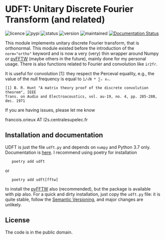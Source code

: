 # UDFT: Unitary Discrete Fourier Transform (and related)

![licence](https://img.shields.io/github/license/forieux/udft) ![pypi](https://img.shields.io/pypi/v/udft) ![status](https://img.shields.io/pypi/status/udft) ![version](https://img.shields.io/pypi/pyversions/udft) ![maintained](https://img.shields.io/maintenance/yes/2021) [![Documentation Status](https://readthedocs.org/projects/udft/badge/?version=latest)](https://udft.readthedocs.io/en/latest/?badge=latest)

This module implements unitary discrete Fourier transform, that is orthonormal.
This module existed before the introduction of the `norm="ortho"` keyword and is
now a very (very) thin wrapper around Numpy or
[pyFFTW](https://pypi.org/project/pyFFTW/) (maybe others in the future), mainly
done for my personal usage. There is also functions related to Fourier and
convolution like `ir2fr`.

It is useful for convolution [1]: they respect the Perceval equality, e.g., the
value of the null frequency is equal to `1/√N * ∑ₙ xₙ`.

```
[1] B. R. Hunt "A matrix theory proof of the discrete convolution theorem", IEEE
Trans. on Audio and Electroacoustics, vol. au-19, no. 4, pp. 285-288, dec. 1971
```

If you are having issues, please let me know

francois.orieux AT l2s.centralesupelec.fr

## Installation and documentation

UDFT is just the file `udft.py` and depends on `numpy` and Python 3.7 only.
Documentation is [here](https://udft.readthedocs.io/en/stable/index.html). I
recommend using poetry for installation

```
   poetry add udft
```
or
```
   poetry add udft[fftw]
```
to install the [pyFFTW](https://pypi.org/project/pyFFTW/) also (recommended), but the package is available with pip also. For a quick and dirty installation, just copy the `udft.py` file: it is
quite stable, follow the [Semantic
Versioning](https://semver.org/spec/v2.0.0.html), and major changes are
unlikely.

## License

The code is in the public domain.
